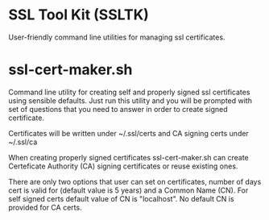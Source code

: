 SSL Tool Kit (SSLTK)
====================

User-friendly command line utilities for managing ssl certificates.

# ssl-cert-maker.sh
Command line utility for creating self and properly signed
ssl certificates using sensible defaults. Just run this utility
and you will be prompted with set of questions that you need to answer
in order to create signed certificate. 

Certificates will be written under ~/.ssl/certs and CA signing certs
under ~/.ssl/ca
 
When creating properly signed certificates ssl-cert-maker.sh can 
create Certeficate Authority (CA) signing certificates or reuse 
existing ones.

There are only two options that user can set on certificates, number of
days cert is valid for (default value is 5 years) and a Common Name (CN).
For self signed certs default value of CN is "localhost". No default CN
is provided for CA certs.

